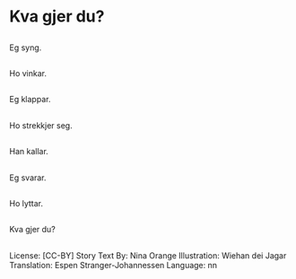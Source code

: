 # Kva gjer du?

##
Eg syng.

##
Ho vinkar.

##
Eg klappar.

##
Ho strekkjer seg.

##
Han kallar.

##
Eg svarar.

##
Ho lyttar.

##
Kva gjer du?

##
License: [CC-BY]
Story Text By: Nina Orange
Illustration: Wiehan dei Jagar
Translation: Espen Stranger-Johannessen
Language: nn
